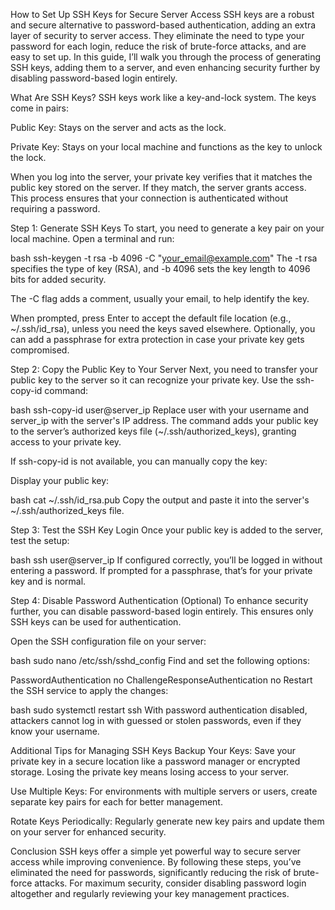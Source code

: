 How to Set Up SSH Keys for Secure Server Access
SSH keys are a robust and secure alternative to password-based authentication, adding an extra layer of security to server access. They eliminate the need to type your password for each login, reduce the risk of brute-force attacks, and are easy to set up. In this guide, I’ll walk you through the process of generating SSH keys, adding them to a server, and even enhancing security further by disabling password-based login entirely.

What Are SSH Keys?
SSH keys work like a key-and-lock system. The keys come in pairs:

Public Key: Stays on the server and acts as the lock.

Private Key: Stays on your local machine and functions as the key to unlock the lock.

When you log into the server, your private key verifies that it matches the public key stored on the server. If they match, the server grants access. This process ensures that your connection is authenticated without requiring a password.

Step 1: Generate SSH Keys
To start, you need to generate a key pair on your local machine. Open a terminal and run:

bash
ssh-keygen -t rsa -b 4096 -C "your_email@example.com"
The -t rsa specifies the type of key (RSA), and -b 4096 sets the key length to 4096 bits for added security.

The -C flag adds a comment, usually your email, to help identify the key.

When prompted, press Enter to accept the default file location (e.g., ~/.ssh/id_rsa), unless you need the keys saved elsewhere. Optionally, you can add a passphrase for extra protection in case your private key gets compromised.

Step 2: Copy the Public Key to Your Server
Next, you need to transfer your public key to the server so it can recognize your private key. Use the ssh-copy-id command:

bash
ssh-copy-id user@server_ip
Replace user with your username and server_ip with the server's IP address. The command adds your public key to the server’s authorized keys file (~/.ssh/authorized_keys), granting access to your private key.

If ssh-copy-id is not available, you can manually copy the key:

Display your public key:

bash
cat ~/.ssh/id_rsa.pub
Copy the output and paste it into the server's ~/.ssh/authorized_keys file.

Step 3: Test the SSH Key Login
Once your public key is added to the server, test the setup:

bash
ssh user@server_ip
If configured correctly, you’ll be logged in without entering a password. If prompted for a passphrase, that’s for your private key and is normal.

Step 4: Disable Password Authentication (Optional)
To enhance security further, you can disable password-based login entirely. This ensures only SSH keys can be used for authentication.

Open the SSH configuration file on your server:

bash
sudo nano /etc/ssh/sshd_config
Find and set the following options:

PasswordAuthentication no
ChallengeResponseAuthentication no
Restart the SSH service to apply the changes:

bash
sudo systemctl restart ssh
With password authentication disabled, attackers cannot log in with guessed or stolen passwords, even if they know your username.

Additional Tips for Managing SSH Keys
Backup Your Keys: Save your private key in a secure location like a password manager or encrypted storage. Losing the private key means losing access to your server.

Use Multiple Keys: For environments with multiple servers or users, create separate key pairs for each for better management.

Rotate Keys Periodically: Regularly generate new key pairs and update them on your server for enhanced security.

Conclusion
SSH keys offer a simple yet powerful way to secure server access while improving convenience. By following these steps, you’ve eliminated the need for passwords, significantly reducing the risk of brute-force attacks. For maximum security, consider disabling password login altogether and regularly reviewing your key management practices.

